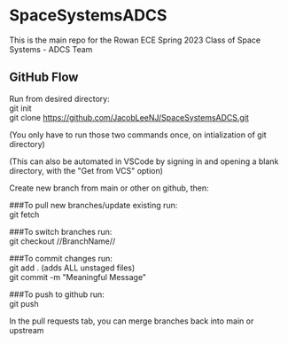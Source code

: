 # SpaceSystemsADCS
This is the main repo for the Rowan ECE Spring 2023 Class of Space Systems - ADCS Team

## GitHub Flow
Run from desired directory:<br>
git init <br>
git clone https://github.com/JacobLeeNJ/SpaceSystemsADCS.git <br>

(You only have to run those two commands once, on intialization of git directory) <br>

(This can also be automated in VSCode by signing in and opening a blank directory, with the "Get from VCS" option) <br>

Create new branch from main or other on github, then: <br>

###To pull new branches/update existing run: <br>
git fetch <br>

###To switch branches run:<br>
git checkout //BranchName// <br>

###To commit changes run:<br>
git add . (adds ALL unstaged files) <br>
git commit -m "Meaningful Message" <br>

###To push to github run: <br>
git push <br>

In the pull requests tab, you can merge branches back into main or upstream


